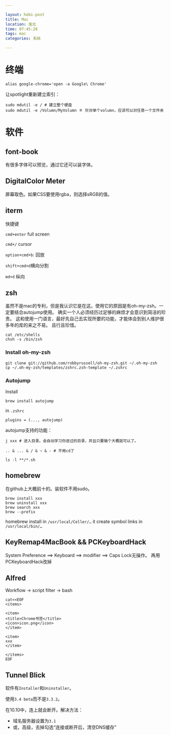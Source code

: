 ```yaml
---

layout: hebi-post
title: Mac
location: 淮北
time: 07:45:28
tags: mac
categories: 系统

---
```

# 终端

```
alias google-chrome='open -a Google\ Chrome'
```

让spotlight重新建立索引：

```
sudo mdutil -e / # 建立整个硬盘
sudo mdutil -e /Volumn/MyVolumn ＃ 针对单个volumn，应该可以对任意一个文件夹
```

<!--more-->

# 软件

## font-book
有很多字体可以预览，通过它还可以装字体。

## DigitalColor Meter
屏幕取色。如果CSS要使用rgba，则选择sRGB的值。

## iterm

快捷键

`cmd+enter` full screen

`cmd+/` cursor

`option+cmd+b`: 回放

`shift+cmd+d`横向分割

`md+d` 纵向

## zsh

虽然不是mac的专利，但是我认识它是在这。使用它的原因是有oh-my-zsh。一定要结合autojump使用。
确实一个人必须经历过足够的麻烦才会意识到简洁的珍贵。
这和使用一门语言，最好先自己去实现所要的功能，才能体会到别人维护很多年的库的来之不易。
且行且珍惜。

```
cat /etc/shells
chsh -s /bin/zsh
```

### Install oh-my-zsh
```
git clone git://github.com/robbyrussell/oh-my-zsh.git ~/.oh-my-zsh
cp ~/.oh-my-zsh/templates/zshrc.zsh-template ~/.zshrc
```

### Autojump

Install

```
brew install autojump
```

in `.zshrc`

```
plugins = (..., autojump)
```

autojump支持的功能：

```
j xxx # 进入目录。会自动学习你进过的目录，并且只要输个大概就可以了。

.. & ... & / & ~ & - # 不用cd了

ls -l **/*.sh
```

## homebrew

在github上大概前十的。装软件不用sudo。

```
brew install xxx
brew uninstall xxx
brew search xxx
brew --prefix
```

homebrew install in `/usr/local/Celler/…`
it create symbol links in `/usr/local/bin/…`

## KeyRemap4MacBook && PCKeyboardHack
System Preference ==> Keyboard ==> modifier ==> Caps Lock无操作。
再用PCKeyboardHack改掉

## Alfred

Workflow -> script filter -> bash

```
cat<<EOF
<items>

<item>
<title>Chrome书签</title>
<icon>icon.png</icon>
</item>

<item>
xxx
</item>

</items>
EOF
```

## Tunnel Blick

软件有`Installer`和`Uninstaller`。

使用`3.4 beta`而不是`3.3.2`。

在10.10中，连上就会断开。解决方法：

* 域名服务器设置为`3.1`
* 或，高级，去掉勾选“连接或断开后，清空DNS缓存”
